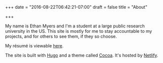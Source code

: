 +++
date = "2016-08-22T06:42:21-07:00"
draft = false
title = "About"

+++


My name is Ethan Myers and I'm a student at a large public research university in the US. This site is mostly for me to stay accountable to my projects, and for others to see them, if they so choose.

My résumé is viewable [here](/pdf/CV_US.pdf).

The site is built with [Hugo](http://gohugo.io/) and a theme called [Cocoa](https://themes.gohugo.io/cocoa/). It's hosted by [Netlify](netlify.com). 